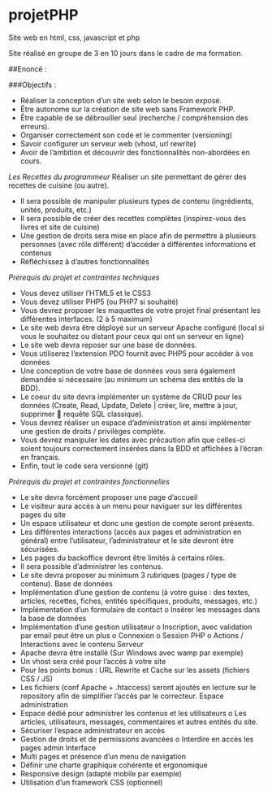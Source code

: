 # projetPHP
Site web en html, css, javascript et php

Site réalisé en groupe de 3 en 10 jours dans le cadre de ma formation.

##Enoncé :

###Objectifs :
- Réaliser la conception d’un site web selon le besoin exposé.
- Être autonome sur la création de site web sans Framework PHP.
- Être capable de se débrouiller seul (recherche / compréhension des erreurs).
- Organiser correctement son code et le commenter (versioning)
- Savoir configurer un serveur web (vhost, url rewrite)
- Avoir de l’ambition et découvrir des fonctionnalités non-abordées en cours.

*Les Recettes du programmeur*
Réaliser un site permettant de gérer des recettes de cuisine (ou autre).
- Il sera possible de manipuler plusieurs types de contenu (ingrédients, unités, produits, etc.)
- Il sera possible de créer des recettes complètes (inspirez-vous des livres et site de cuisine)
- Une gestion de droits sera mise en place afin de permettre à plusieurs personnes (avec rôle différent) d’accéder à différentes informations et contenus
- Réfléchissez à d’autres fonctionnalités

*Prérequis du projet et contraintes techniques*
- Vous devez utiliser l’HTML5 et le CSS3
- Vous devez utiliser PHP5 (ou PHP7 si souhaité)
- Vous devrez proposer les maquettes de votre projet final présentant les différentes interfaces. (2 à 5 maximum)
- Le site web devra être déployé sur un serveur Apache configuré (local si vous le souhaitez ou distant pour ceux qui ont un serveur en ligne)
- Le site web devra reposer sur une base de données.
- Vous utiliserez l’extension PDO fournit avec PHP5 pour accéder à vos données
- Une conception de votre base de données vous sera également demandée si nécessaire (au minimum un schéma des entités de la BDD).
- Le coeur du site devra implémenter un système de CRUD pour les données (Create, Read, Update, Delete | créer, lire, mettre à jour, supprimer  requête SQL classique).
- Vous devrez réaliser un espace d’administration et ainsi implémenter une gestion de droits / privilèges complète.
- Vous devrez manipuler les dates avec précaution afin que celles-ci soient toujours correctement insérées dans la BDD et affichées à l’écran en français.
- Enfin, tout le code sera versionné (git)

*Prérequis du projet et contraintes fonctionnelles*
- Le site devra forcément proposer une page d’accueil
- Le visiteur aura accès à un menu pour naviguer sur les différentes pages du site
- Un espace utilisateur et donc une gestion de compte seront présents.
- Les différentes interactions (accès aux pages et administration en général) entre l’utilisateur, l’administrateur et le site devront être sécurisées.
- Les pages du backoffice devront être limités à certains rôles.
- Il sera possible d’administrer les contenus.
- Le site devra proposer au minimum 3 rubriques (pages / type de contenu).
Base de données
- Implémentation d’une gestion de contenu (à votre guise : des textes, articles, recettes, fiches, entités spécifiques, produits, messages, etc.)
- Implémentation d’un formulaire de contact
o Insérer les messages dans la base de données
- Implémentation d’une gestion utilisateur
o Inscription, avec validation par email peut être un plus
o Connexion
o Session PHP
o Actions / Interactions avec le contenu
Serveur
- Apache devra être installé (Sur Windows avec wamp par exemple)
- Un vhost sera créé pour l’accès à votre site
- Pour les points bonus : URL Rewrite et Cache sur les assets (fichiers CSS / JS)
- Les fichiers (conf Apache + .htaccess) seront ajoutés en lecture sur le repository afin de simplifier l’accès par le correcteur.
Espace administration
- Espace dédié pour administrer les contenus et les utilisateurs
o Les articles, utilisateurs, messages, commentaires et autres entités du site.
- Sécuriser l’espace administrateur en accès
- Gestion de droits et de permissions avancées
o Interdire en accès les pages admin
Interface
- Multi pages et présence d’un menu de navigation
- Définir une charte graphique cohérente et ergonomique
- Responsive design (adapté mobile par exemple)
- Utilisation d’un framework CSS (optionnel)
